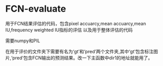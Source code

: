 # FCN-evaluate
用于FCN结果评估的代码，包含pixel accuarcy,mean accuarcy,mean IU,frequency weighted IU指标的评估 以及用于整体评估的代码

需要numpy和PIL

在用于评价的文件夹下需要有名为‘gt’和‘pred’两个文件夹,其中‘gt’包含标注图片,‘pred’包含FCN输出的预测结果。改一下主函数中dir1的地址就能用了。
